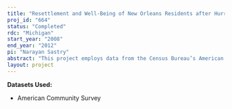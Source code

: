 ```yaml
---
title: "Resettlement and Well-Being of New Orleans Residents after Hurricane Katrina"
proj_id: "664"
status: "Completed"
rdc: "Michigan"
start_year: "2008"
end_year: "2012"
pi: "Narayan Sastry"
abstract: "This project employs data from the Census Bureau’s American Community Survey (ACS) to examine the current location and well-being of residents of New Orleans in the year after Hurricane Katrina struck the city. The aims of this project are to describe the return or resettlement in the year following Hurricane Katrina of people who resided in New Orleans before the storm and to examine the well-being of the pre-Katrina New Orleans population in the year after the hurricane, compared to a matched population from the prior year. The ACS data provide a unique opportunity to examine the geographic dispersion of New Orleans residents throughout the United States in the after-math of Hurricane Katrina and to assess several important dimensions of well-being. This project addresses a number of unanswered research questions about the eﬀects of Hurricane Katrina on the New Orleans’ population. It also explores the strengths and weaknesses of the ACS data for examining the eﬀects of Hurricane Katrina and for future studies of the effects of large-scale natural and man-made disasters. The researchers will evaluate the suitability of propensity-score reweighting techniques for studying these topics using the ACS by, for example, examining which population groups are underrepresented and overrepresented between the two ACS cross-sections."
layout: project
---
```


**Datasets Used:**

  - American Community Survey 

